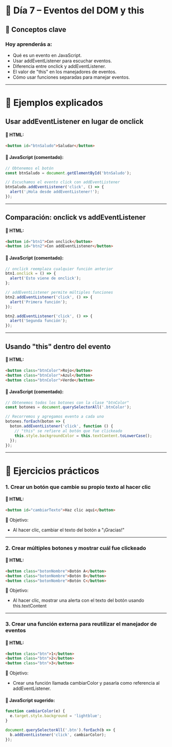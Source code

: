 # 📅 Día 7 – Eventos del DOM y this

## 🧠 Conceptos clave

### Hoy aprenderás a:

- Qué es un evento en JavaScript.
- Usar addEventListener para escuchar eventos.
- Diferencia entre onclick y addEventListener.
- El valor de "this" en los manejadores de eventos.
- Cómo usar funciones separadas para manejar eventos.

---

# 🧪 Ejemplos explicados

## Usar addEventListener en lugar de onclick

#### 📄 HTML:
```html
<button id="btnSaludo">Saludar</button>
```

#### 📜 JavaScript (comentado):
```js
// Obtenemos el botón
const btnSaludo = document.getElementById('btnSaludo');

// Escuchamos el evento click con addEventListener
btnSaludo.addEventListener('click', () => {
  alert('¡Hola desde addEventListener!');
});
```

---

## Comparación: onclick vs addEventListener

#### 📄 HTML:
```html
<button id="btn1">Con onclick</button>
<button id="btn2">Con addEventListener</button>
```

#### 📜 JavaScript (comentado):
```js
// onclick reemplaza cualquier función anterior
btn1.onclick = () => {
  alert('Esto viene de onclick');
};

// addEventListener permite múltiples funciones
btn2.addEventListener('click', () => {
  alert('Primera función');
});

btn2.addEventListener('click', () => {
  alert('Segunda función');
});
```

---

## Usando "this" dentro del evento

#### 📄 HTML:
```html
<button class="btnColor">Rojo</button>
<button class="btnColor">Azul</button>
<button class="btnColor">Verde</button>
```

#### 📜 JavaScript (comentado):
```js
// Obtenemos todos los botones con la clase "btnColor"
const botones = document.querySelectorAll('.btnColor');

// Recorremos y agregamos evento a cada uno
botones.forEach(boton => {
  boton.addEventListener('click', function () {
    // "this" se refiere al botón que fue clickeado
    this.style.backgroundColor = this.textContent.toLowerCase();
  });
});
```

---

# 🧩 Ejercicios prácticos

### 1. Crear un botón que cambie su propio texto al hacer clic

#### 📄 HTML:
```html
<button id="cambiarTexto">Haz clic aquí</button>
```

📝 Objetivo:
- Al hacer clic, cambiar el texto del botón a "¡Gracias!"

---

### 2. Crear múltiples botones y mostrar cuál fue clickeado

#### 📄 HTML:
```html
<button class="botonNombre">Botón A</button>
<button class="botonNombre">Botón B</button>
<button class="botonNombre">Botón C</button>
```

📝 Objetivo:
- Al hacer clic, mostrar una alerta con el texto del botón usando this.textContent

---

### 3. Crear una función externa para reutilizar el manejador de eventos

#### 📄 HTML:
```html
<button class="btn">1</button>
<button class="btn">2</button>
<button class="btn">3</button>
```

📝 Objetivo:
- Crear una función llamada cambiarColor y pasarla como referencia al addEventListener.

#### 📜 JavaScript sugerido:
```js
function cambiarColor(e) {
  e.target.style.background = 'lightblue';
}

document.querySelectorAll('.btn').forEach(b => {
  b.addEventListener('click', cambiarColor);
});
